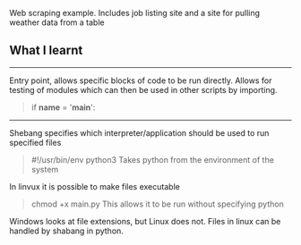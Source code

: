 Web scraping example. Includes job listing site and a site for pulling weather data from a table

## What I learnt
---
Entry point, allows specific blocks of code to be run directly. Allows for testing of modules which can then be used in other scripts by importing.
>if __name__ = '__main__':
---
Shebang specifies which interpreter/application should be used to run specified files
>#!/usr/bin/env python3
>Takes python from the environment of the system

In linvux it is possible to make files executable
>chmod +x main.py
>This allows it to be run without specifying python

Windows looks at file extensions, but Linux does not. Files in linux can be handled by shabang in python.

